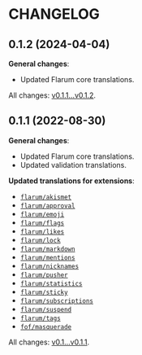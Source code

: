 CHANGELOG
=========


0.1.2 (2024-04-04)
------------------

**General changes**:

* Updated Flarum core translations.


All changes: [v0.1.1...v0.1.2](https://github.com/flarum-lang/korean/compare/v0.1.1...v0.1.2).


0.1.1 (2022-08-30)
------------------

**General changes**:

* Updated Flarum core translations.
* Updated validation translations.


**Updated translations for extensions**:

* [`flarum/akismet`](https://github.com/flarum/akismet)
* [`flarum/approval`](https://github.com/flarum/approval)
* [`flarum/emoji`](https://github.com/flarum/emoji)
* [`flarum/flags`](https://github.com/flarum/flags)
* [`flarum/likes`](https://github.com/flarum/likes)
* [`flarum/lock`](https://github.com/flarum/lock)
* [`flarum/markdown`](https://github.com/flarum/markdown)
* [`flarum/mentions`](https://github.com/flarum/mentions)
* [`flarum/nicknames`](https://github.com/flarum/nicknames)
* [`flarum/pusher`](https://github.com/flarum/pusher)
* [`flarum/statistics`](https://github.com/flarum/statistics)
* [`flarum/sticky`](https://github.com/flarum/sticky)
* [`flarum/subscriptions`](https://github.com/flarum/subscriptions)
* [`flarum/suspend`](https://github.com/flarum/suspend)
* [`flarum/tags`](https://github.com/flarum/tags)
* [`fof/masquerade`](https://github.com/FriendsOfFlarum/masquerade)


All changes: [v0.1...v0.1.1](https://github.com/flarum-lang/korean/compare/v0.1...v0.1.1).


